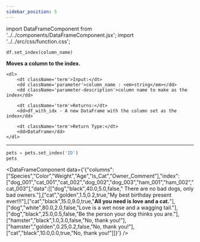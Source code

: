 ```yaml
---
sidebar_position: 5
---
```


import DataFrameComponent from '../../components/DataFrameComponent.jsx';
import '../../src/css/function.css';

<code>df.set_index(column_name)</code>

<div className='base'>
    <p><strong>Moves a column to the index.</strong></p>
    
    <dl>
        <dt className='term'>Input:</dt>
        <dd className='parameter'>column_name : <em>string</em></dd>
        <dd className='parameter-description'>column name to make as the index</dd>

        <dt className='term'>Returns:</dt>
        <dd>df_with_idx - A new DataFrame with the column set as the index</dd>

        <dt className='term'>Return Type:</dt>
        <dd>DataFrame</dd>
    </dl>
</div>

---

```python
pets = pets.set_index('ID')
pets
```

<DataFrameComponent data={'{"columns":["Species","Color","Weight","Age","Is_Cat","Owner_Comment"],"index":["dog_001","cat_001","cat_002","dog_002","dog_003","ham_001","ham_002","cat_003"],"data":[["dog","black",40.0,5.0,false,"      There are no bad dogs, only bad owners."],["cat","golden",1.5,0.2,true,"My best birthday present ever!!!"],["cat","black",15.0,9.0,true,"****All you need is love and a cat.****"],["dog","white",80.0,2.0,false,"Love is a wet nose and a wagging tail."],["dog","black",25.0,0.5,false,"Be the person your dog thinks you are."],["hamster","black",1.0,3.0,false,"No, thank you!"],["hamster","golden",0.25,0.2,false,"No, thank you!"],["cat","black",10.0,0.0,true,"No, thank you!"]]}'} />